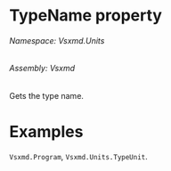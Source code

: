 <a name='P-Vsxmd-Units-MemberUnit-TypeName'></a>
# TypeName property

###### Namespace:  Vsxmd.Units

###### Assembly:  Vsxmd

Gets the type name.

# Examples

`Vsxmd.Program`, `Vsxmd.Units.TypeUnit`.
